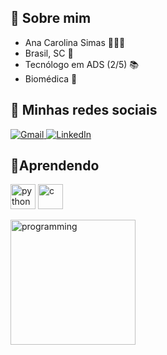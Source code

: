 ## **👋 Sobre mim**
- Ana Carolina Simas 🧍🏻‍♀️
- Brasil, SC 📍
- Tecnólogo em ADS (2/5) 📚 
- Biomédica 🔬

## 🌺 **Minhas redes sociais** 

[
![Gmail](https://img.shields.io/badge/-Gmail-%23cc0066)
](mailto:analambertuccisimas@gmail.com)
[
![LinkedIn](https://img.shields.io/badge/-LinkedIn-%23ff0080)
](https://www.linkedin.com/in/ana-carolina-lambertucci-simas/)

## 📝**Aprendendo**
<img src ="https://cdn.jsdelivr.net/gh/devicons/devicon/icons/python/python-plain.svg" alt="python" width="40" heigth="40" style="max witdh:100%;"></img>
<img src ="https://cdn.jsdelivr.net/gh/devicons/devicon/icons/c/c-original.svg" alt="c" width="40" heigth="40" style="max witdh:100%;"></img>

<img align="center" alt="programming" width="200" style="max witdh:100%;" src="https://media1.tenor.com/images/c0c2264911d8cd4a688acd0542240f95/tenor.gif?itemid=7603564"></img>

